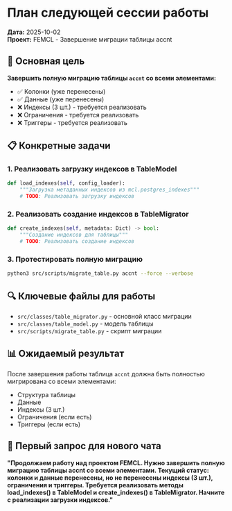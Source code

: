 # План следующей сессии работы

**Дата:** 2025-10-02  
**Проект:** FEMCL - Завершение миграции таблицы accnt

## 🎯 Основная цель

**Завершить полную миграцию таблицы `accnt` со всеми элементами:**
- ✅ Колонки (уже перенесены)
- ✅ Данные (уже перенесены)  
- ❌ Индексы (3 шт.) - требуется реализовать
- ❌ Ограничения - требуется реализовать
- ❌ Триггеры - требуется реализовать

## 📋 Конкретные задачи

### 1. Реализовать загрузку индексов в TableModel
```python
def load_indexes(self, config_loader):
    """Загрузка метаданных индексов из mcl.postgres_indexes"""
    # TODO: Реализовать загрузку индексов
```

### 2. Реализовать создание индексов в TableMigrator
```python
def create_indexes(self, metadata: Dict) -> bool:
    """Создание индексов для таблицы"""
    # TODO: Реализовать создание индексов
```

### 3. Протестировать полную миграцию
```bash
python3 src/scripts/migrate_table.py accnt --force --verbose
```

## 🔍 Ключевые файлы для работы

- `src/classes/table_migrator.py` - основной класс миграции
- `src/classes/table_model.py` - модель таблицы  
- `src/scripts/migrate_table.py` - скрипт миграции

## 📊 Ожидаемый результат

После завершения работы таблица `accnt` должна быть полностью мигрирована со всеми элементами:
- Структура таблицы
- Данные
- Индексы (3 шт.)
- Ограничения (если есть)
- Триггеры (если есть)

## 🚀 Первый запрос для нового чата

**"Продолжаем работу над проектом FEMCL. Нужно завершить полную миграцию таблицы accnt со всеми элементами. Текущий статус: колонки и данные перенесены, но не перенесены индексы (3 шт.), ограничения и триггеры. Требуется реализовать методы load_indexes() в TableModel и create_indexes() в TableMigrator. Начните с реализации загрузки индексов."**



